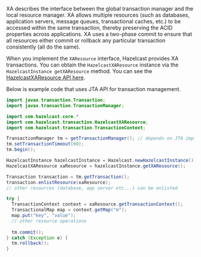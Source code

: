 
XA describes the interface between the global transaction manager and the local resource manager. XA allows multiple resources (such as databases, application servers, message queues, transactional caches, etc.) to be accessed within the same transaction, thereby preserving the ACID properties across applications. XA uses a two-phase commit to ensure that all resources either commit or rollback any particular transaction consistently (all do the same).

When you implement the `XAResource` interface, Hazelcast provides XA transactions. You can obtain the `HazelcastXAResource` instance via the `HazelcastInstance getXAResource` method. You can see the
[HazelcastXAResource API here](http://docs.hazelcast.org/docs/latest/javadoc/com/hazelcast/transaction/HazelcastXAResource.html).

Below is example code that uses JTA API for transaction management.
  
```java
import javax.transaction.Transaction;
import javax.transaction.TransactionManager;

import com.hazelcast.core.*
import com.hazelcast.transaction.HazelcastXAResource;
import com.hazelcast.transaction.TransactionContext;

TransactionManager tm = getTransactionManager(); // depends on JTA implementation
tm.setTransactionTimeout(60);
tm.begin();

HazelcastInstance hazelcastInstance = Hazelcast.newHazelcastInstance();
HazelcastXAResource xaResource = hazelcastInstance.getXAResource();

Transaction transaction = tm.getTransaction();
transaction.enlistResource(xaResource);
// other resources (database, app server etc...) can be enlisted

try {
  TransactionContext context = xaResource.getTransactionContext();
  TransactionalMap map = context.getMap("m");
  map.put("key", "value");
  // other resource operations
  
  tm.commit();
} catch (Exception e) {
  tm.rollback();
}
```
